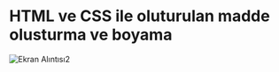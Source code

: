# HTML ve CSS ile oluturulan madde olusturma ve boyama
![Ekran Alıntısı2](https://user-images.githubusercontent.com/75308710/205616335-1e63e45a-f459-4250-beaf-3587fdd2b6ee.PNG)
